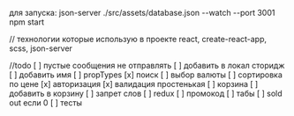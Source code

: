 для запуска:
json-server ./src/assets/database.json --watch --port 3001
npm start


// технологии которые использую в проекте
    react, create-react-app, scss, json-server


//todo
[ ] пустые сообщения не отправлять
[ ] добавить в локал сторидж
[ ] добавить имя
[ ] propTypes
[x] поиск
[ ] выбор валюты
[ ] сортировка по цене
[x] авторизация
[x] валидация простенькая
[ ] корзина
[ ] добавить в корзину
[ ] запрет слов
[ ] redux
[ ] промокод
[ ] табы
[ ] sold out если 0
[ ] тесты